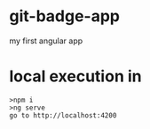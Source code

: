 # git-badge-app
my first angular app


# local  execution in
```angularjs
>npm i
>ng serve
go to http://localhost:4200
```

